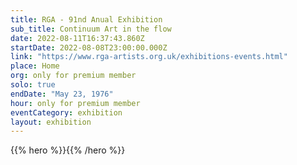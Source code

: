 ```yaml
---
title: RGA - 91nd Anual Exhibition
sub_title: Continuum Art in the flow
date: 2022-08-11T16:37:43.860Z
startDate: 2022-08-08T23:00:00.000Z
link: "https://www.rga-artists.org.uk/exhibitions-events.html"
place: Home
org: only for premium member
solo: true
endDate: "May 23, 1976"
hour: only for premium member
eventCategory: exhibition
layout: exhibition
---
```


{{% hero %}}{{% /hero %}}

